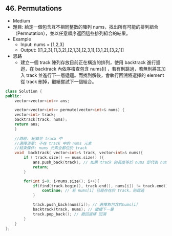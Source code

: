 ## 46. Permutations
- Medium
- 題目: 給定一個包含互不相同整數的陣列 nums，找出所有可能的排列組合（Permutation），並以任意順序返回這些排列組合的結果。
- Example
    - Input: nums = [1,2,3]
    - Output: [[1,2,3],[1,3,2],[2,1,3],[2,3,1],[3,1,2],[3,2,1]]
- 思路
    - 建立一個 track 陣列存放目前正在構造的排列，使用 backtrack 進行遞迴，在 backtrack 內依序檢查包含 nums[i] ，若有則跳過，若無則將其加入 track 並進行下一層遞迴。而找到解後，會執行回溯將選擇的 element 從 track 刪掉，繼續嘗試下一個組合。

```cpp
class Solution {
public:
    vector<vector<int>> ans;

    vector<vector<int>> permute(vector<int>& nums) {
    vector<int> track;
    backtrack(track, nums);
    return ans;
    }
    
    //路經: 紀錄至 track 中
    //選擇清單: 不在 track 中的 nums 元素
    //結束條件: nums 元素全都位於 track
    void  backtrack( vector<int>& track, vector<int>& nums){
        if ( track.size() == nums.size() ){ 
            ans.push_back(track); // 如果 track 的長度等於 nums 即代表 nums 元素全都在 track 中了
            return;
        }

        for(int i=0; i<nums.size(); i++){
            if(find(track.begin(), track.end(), nums[i]) != track.end() ){ 
                continue; // 若 nums[i] 已經存在於 track，則跳過
            }

            track.push_back(nums[i]); // 選擇為包含的nums[i]
            backtrack(track, nums); // 繼續下一層
            track.pop_back(); // 撤回選擇 回溯
        }    
    }
};
```
